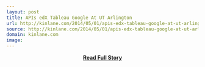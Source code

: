 ```yaml
---
layout: post
title: APIs edX Tableau Google At UT Arlington
url: http://kinlane.com/2014/05/01/apis-edx-tableau-google-at-ut-arlington/
source: http://kinlane.com/2014/05/01/apis-edx-tableau-google-at-ut-arlington/
domain: kinlane.com
image: 
---
```


<p></p>
<center><p><a href="http://kinlane.com/2014/05/01/apis-edx-tableau-google-at-ut-arlington/" style='padding:25px; font-sze:18px; font-weight: bold;'>Read Full Story</a></p></center>
